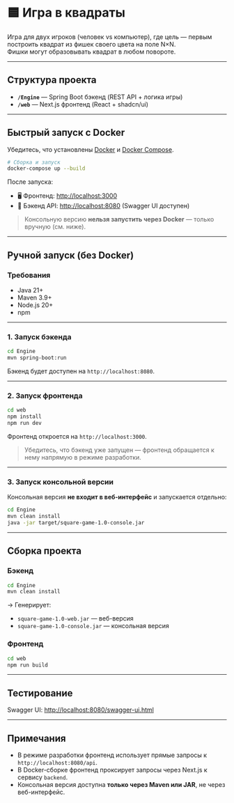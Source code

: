 # 🟦 Игра в квадраты

Игра для двух игроков (человек vs компьютер), где цель — первым построить квадрат из фишек своего цвета на поле N×N.  
Фишки могут образовывать квадрат в любом повороте.

---

## Структура проекта

- **`/Engine`** — Spring Boot бэкенд (REST API + логика игры)
- **`/web`** — Next.js фронтенд (React + shadcn/ui)

---

## Быстрый запуск с Docker

Убедитесь, что установлены [Docker](https://www.docker.com/) и [Docker Compose](https://docs.docker.com/compose/).

```bash
# Сборка и запуск
docker-compose up --build
```

После запуска:
- 🖥️ Фронтенд: [http://localhost:3000](http://localhost:3000)
- 📡 Бэкенд API: [http://localhost:8080](http://localhost:8080) (Swagger UI доступен)

> Консольную версию **нельзя запустить через Docker** — только вручную (см. ниже).

---

## Ручной запуск (без Docker)

### Требования
- Java 21+
- Maven 3.9+
- Node.js 20+
- npm

---

### 1. Запуск бэкенда

```bash
cd Engine
mvn spring-boot:run
```

Бэкенд будет доступен на `http://localhost:8080`.

---

### 2. Запуск фронтенда

```bash
cd web
npm install
npm run dev
```

Фронтенд откроется на `http://localhost:3000`.

> Убедитесь, что бэкенд уже запущен — фронтенд обращается к нему напрямую в режиме разработки.

---

### 3. Запуск консольной версии

Консольная версия **не входит в веб-интерфейс** и запускается отдельно:

```bash
cd Engine
mvn clean install
java -jar target/square-game-1.0-console.jar
```
---

## Сборка проекта

### Бэкенд
```bash
cd Engine
mvn clean install
```
→ Генерирует:
- `square-game-1.0-web.jar` — веб-версия
- `square-game-1.0-console.jar` — консольная версия

### Фронтенд
```bash
cd web
npm run build
```

---

## Тестирование

Swagger UI: [http://localhost:8080/swagger-ui.html](http://localhost:8080/swagger-ui.html)

---

## Примечания

- В режиме разработки фронтенд использует прямые запросы к `http://localhost:8080/api`.
- В Docker-сборке фронтенд проксирует запросы через Next.js к сервису `backend`.
- Консольная версия доступна **только через Maven или JAR**, не через веб-интерфейс.
